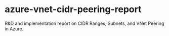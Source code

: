 # azure-vnet-cidr-peering-report
R&amp;D and implementation report on CIDR Ranges, Subnets, and VNet Peering in Azure.
